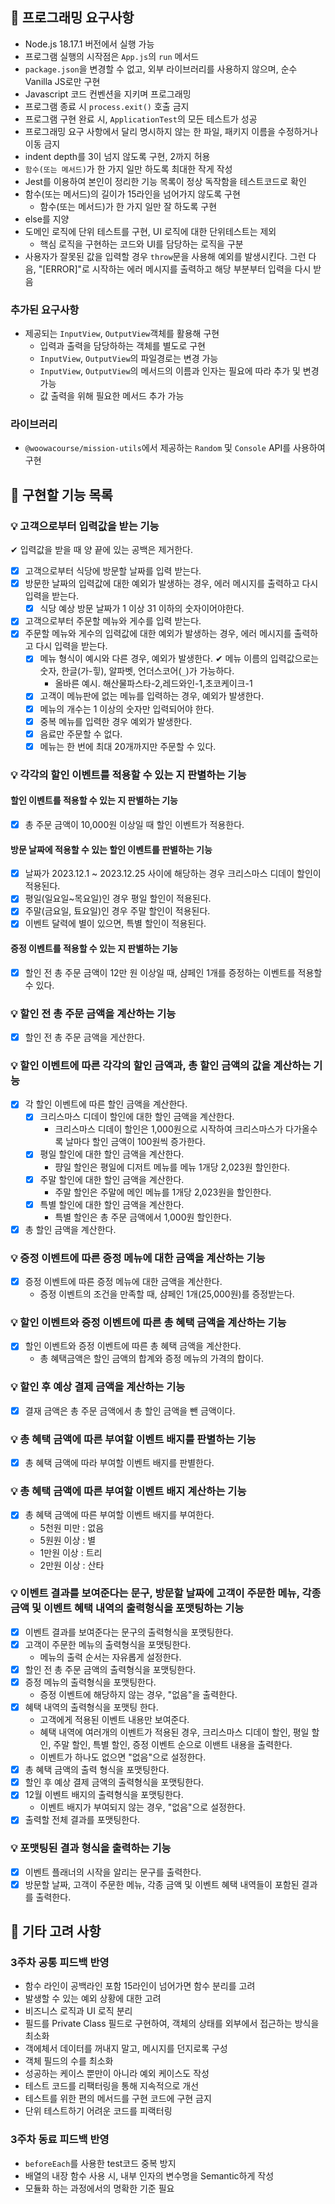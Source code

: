 ## 🎯 프로그래밍 요구사항

- Node.js 18.17.1 버전에서 실행 가능
- 프로그램 실행의 시작점은 `App.js`의 `run` 메서드
- `package.json`을 변경할 수 없고, 외부 라이브러리를 사용하지 않으며, 순수 Vanilla JS로만 구현
- Javascript 코드 컨벤션을 지키며 프로그래밍
- 프로그램 종료 시 `process.exit()` 호출 금지
- 프로그램 구현 완료 시, `ApplicationTest`의 모든 테스트가 성공
- 프로그래밍 요구 사항에서 달리 명시하지 않는 한 파일, 패키지 이름을 수정하거나 이동 금지
- indent depth를 3이 넘지 않도록 구현, 2까지 허용
- `함수(또는 메서드)`가 한 가지 일만 하도록 최대한 작게 작성
- Jest를 이용하여 본인이 정리한 기능 목록이 정상 독작함을 테스트코드로 확인
- 함수(또는 메서드)의 길이가 15라인을 넘어가지 않도록 구현
  - 함수(또는 메서드)가 한 가지 일만 잘 하도록 구현
- else를 지양
- 도메인 로직에 단위 테스트를 구현, UI 로직에 대한 단위테스트는 제외
  - 핵심 로직을 구현하는 코드와 UI를 담당하는 로직을 구분
- 사용자가 잘못된 값을 입력할 경우 `throw`문을 사용해 예외를 발생시킨다. 그런 다음, "[ERROR]"로 시작하는 에러 메시지를 출력하고 해당 부분부터 입력을 다시 받음

### 추가된 요구사항

- 제공되는 `InputView`, `OutputView`객체를 활용해 구현
  - 입력과 출력을 담당하하는 객체를 별도로 구현
  - `InputView`, `OutputView`의 파일경로는 변경 가능
  - `InputView`, `OutputView`의 메서드의 이름과 인자는 필요에 따라 추가 및 변경 가능
  - 값 출력을 위해 필요한 메서드 추가 가능

### 라이브러리

- `@woowacourse/mission-utils`에서 제공하는 `Random` 및 `Console` API를 사용하여 구현

## 🚀 구현할 기능 목록

### 💡 고객으로부터 입력값을 받는 기능

✔︎ 입력값을 받을 때 양 끝에 있는 공백은 제거한다.

- [x] 고객으로부터 식당에 방문할 날짜를 입력 받는다.
- [x] 방문한 날짜의 입력값에 대한 예외가 발생하는 경우, 에러 메시지를 출력하고 다시 입력을 받는다.
  - [x] 식당 예상 방문 날짜가 1 이상 31 이하의 숫자이어야한다.
- [x] 고객으로부터 주문할 메뉴와 게수를 입력 받는다.
- [x] 주문할 메뉴와 게수의 입력값에 대한 예외가 발생하는 경우, 에러 메시지를 출력하고 다시 입력을 받는다.
  - [x] 메뉴 형식이 예시와 다른 경우, 예외가 발생한다.
        ✔︎ 메뉴 이름의 입력값으로는 숫자, 한글(가-힣), 알파벳, 언더스코어(`_`)가 가능하다.
    - 올바른 예시. 해산물파스타-2,레드와인-1,초코케이크-1
  - [x] 고객이 메뉴판에 없는 메뉴를 입력하는 경우, 예외가 발생한다.
  - [x] 메뉴의 개수는 1 이상의 숫자만 입력되어야 한다.
  - [x] 중복 메뉴를 입력한 경우 예외가 발생한다.
  - [x] 음료만 주문할 수 없다.
  - [x] 메뉴는 한 번에 최대 20개까지만 주문할 수 있다.

### 💡 각각의 할인 이벤트를 적용할 수 있는 지 판별하는 기능

#### 할인 이벤트를 적용할 수 있는 지 판별하는 기능

- [x] 총 주문 금액이 10,000원 이상일 때 할인 이벤트가 적용한다.

#### 방문 날짜에 적용할 수 있는 할인 이벤트를 판별하는 기능

- [x] 날짜가 2023.12.1 ~ 2023.12.25 사이에 해당하는 경우 크리스마스 디데이 할인이 적용된다.
- [x] 평일(일요일~목요일)인 경우 평일 할인이 적용된다.
- [x] 주말(금요일, 툐요일)인 경우 주말 할인이 적용된다.
- [x] 이벤트 달력에 별이 있으면, 특별 할인이 적용된다.

#### 증정 이벤트를 적용할 수 있는 지 판별하는 기능

- [x] 할인 전 총 주문 금액이 12만 원 이상일 때, 샴페인 1개를 증정하는 이벤트를 적용할 수 있다.

### 💡 할인 전 총 주문 금액을 계산하는 기능

- [x] 할인 전 총 주문 금액을 게산한다.

### 💡 할인 이벤트에 따른 각각의 할인 금액과, 총 할인 금액의 값을 계산하는 기능

- [x] 각 할인 이벤트에 따른 할인 금액을 계산한다.
  - [x] 크리스마스 디데이 할인에 대한 할인 금액을 계산한다.
    - 크리스마스 디데이 할인은 1,000원으로 시작하여 크리스마스가 다가올수록 날마다 할인 금액이 100원씩 증가한다.
  - [x] 평일 할인에 대한 할인 금액을 계산한다.
    - 퍙일 할인은 평일에 디저트 메뉴를 메뉴 1개당 2,023원 할인한다.
  - [x] 주말 할인에 대한 할인 금액을 계산한다.
    - 주말 할인은 주말에 메인 메뉴를 1개당 2,023원을 할인한다.
  - [x] 특별 할인에 대한 할인 금액을 계산한다.
    - 특별 할인은 총 주문 금액에서 1,000원 할인한다.
- [x] 총 할인 금액을 계산한다.

### 💡 증정 이벤트에 따른 증정 메뉴에 대한 금액을 계산하는 기능

- [x] 증정 이벤트에 따른 증정 메뉴에 대한 금액을 계산한다.
  - 증정 이벤트의 조건을 만족할 때, 샴페인 1개(25,000원)를 증정받는다.

### 💡 할인 이벤트와 증정 이벤트에 따른 총 혜택 금액을 계산하는 기능

- [x] 할인 이벤트와 증정 이벤트에 따른 총 혜택 금액을 계산한다.
  - 총 혜택금액은 할인 금액의 합계와 증정 메뉴의 가격의 합이다.

### 💡 할인 후 예상 결제 금액을 계산하는 기능

- [x] 결재 금액은 총 주문 금액에서 총 할인 금액을 뺀 금액이다.

### 💡 총 혜택 금액에 따른 부여할 이벤트 배지를 판별하는 기능

- [x] 총 혜택 금액에 따라 부여할 이벤트 배지를 판별한다.

### 💡 총 혜택 금액에 따른 부여할 이벤트 배지 계산하는 기능

- [x] 총 혜택 금액에 따른 부여할 이벤트 배지를 부여한다.
  - 5천원 미만 : 없음
  - 5원원 이상 : 별
  - 1만원 이상 : 트리
  - 2만원 이상 : 산타

### 💡 이벤트 결과를 보여준다는 문구, 방문할 날짜에 고객이 주문한 메뉴, 각종 금액 및 이벤트 혜택 내역의 출력형식을 포맷팅하는 기능

- [x] 이벤트 결과를 보여준다는 문구의 출력형식을 포맷팅한다.
- [x] 고객이 주문한 메뉴의 출력형식을 포맷팅한다.
  - 메뉴의 출력 순서는 자유롭게 설정한다.
- [x] 할인 전 총 주문 금액의 출력형식을 포맷팅한다.
- [x] 증정 메뉴의 출력형식을 포맷팅한다.
  - 증정 이벤트에 해당하지 않는 경우, "없음"을 출력한다.
- [x] 혜택 내역의 출력형식을 포맷팅 한다.
  - 고객에게 적용된 이벤트 내용만 보여준다.
  - 혜택 내역에 여러개의 이벤트가 적용된 경우, 크리스마스 디데이 할인, 평일 할인, 주말 할인, 특별 할인, 증정 이벤트 순으로 이밴트 내용을 출력한다.
  - 이벤트가 하나도 없으면 "없음"으로 설정한다.
- [x] 총 혜택 금액의 출력 형식을 포맷팅한다.
- [x] 할인 후 예상 결제 금액의 출력형식을 포맷팅한다.
- [x] 12월 이벤트 배지의 출력형식을 포맷팅한다.
  - 이벤트 배지가 부여되지 않는 경우, "없음"으로 설정한다.
- [x] 출력할 전체 결과를 포맷팅한다.

### 💡 포맷팅된 결과 형식을 출력하는 기능

- [x] 이벤트 플래너의 시작을 알리는 문구를 출력한다.
- [x] 방문할 날짜, 고객이 주문한 메뉴, 각종 금액 및 이벤트 혜택 내역들이 포함된 결과를 출력한다.

## 🤔 기타 고려 사항

### 3주차 공통 피드백 반영

- 함수 라인이 공백라인 포함 15라인이 넘어가면 함수 분리를 고려
- 발생할 수 있는 예외 상황에 대한 고려
- 비즈니스 로직과 UI 로직 분리
- 필드를 Private Class 필드로 구현하여, 객체의 상태를 외부에서 접근하는 방식을 최소화
- 객에체서 데이터를 꺼내지 말고, 메시지를 던지로록 구성
- 객체 필드의 수를 최소화
- 성공하는 케이스 뿐만이 아니라 예외 케이스도 작성
- 테스트 코드를 리팩터링을 통해 지속적으로 개선
- 테스트를 위한 편의 메서드를 구현 코드에 구현 금지
- 단위 테스트하기 어려운 코드를 피랙터링

### 3주차 동료 피드백 반영

- `beforeEach`를 사용한 test코드 중복 방지
- 배열의 내장 함수 사용 시, 내부 인자의 변수명을 Semantic하게 작성
- 모듈화 하는 과정에서의 명확한 기준 필요
